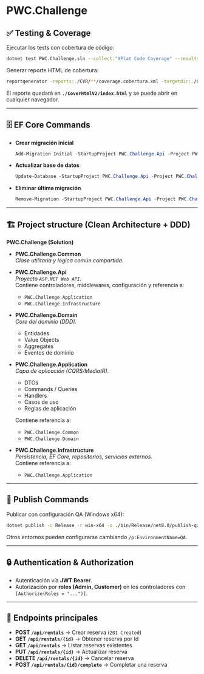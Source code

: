 # PWC.Challenge

## ✅ Testing & Coverage

Ejecutar los tests con cobertura de código:

```bash
dotnet test PWC.Challenge.sln --collect:"XPlat Code Coverage" --results-directory ./CVR --logger "console;verbosity=detailed"
```

Generar reporte HTML de cobertura:

```bash
reportgenerator -reports:./CVR/**/coverage.cobertura.xml -targetdir:./CoverHtmlV2 -reporttypes:Html
```

El reporte quedará en **`./CoverHtmlV2/index.html`** y se puede abrir en cualquier navegador.  

---

## 🗄️ EF Core Commands

- **Crear migración inicial**  
  ```powershell
  Add-Migration Initial -StartupProject PWC.Challenge.Api -Project PWC.Challenge.Infrastructure -Context ApplicationDbContext -OutputDir Data/Migrations
  ```

- **Actualizar base de datos**  
  ```powershell
  Update-Database -StartupProject PWC.Challenge.Api -Project PWC.Challenge.Infrastructure -Context ApplicationDbContext
  ```

- **Eliminar última migración**  
  ```powershell
  Remove-Migration -StartupProject PWC.Challenge.Api -Project PWC.Challenge.Infrastructure -Context ApplicationDbContext
  ```

---

## 🏗️ Project structure (Clean Architecture + DDD)

**PWC.Challenge (Solution)**  

- **PWC.Challenge.Common**  
  _Clase utilitaria y lógica común compartida._  

- **PWC.Challenge.Api**  
  _Proyecto `ASP.NET Web API`._  
  Contiene controladores, middlewares, configuración y referencia a:
  - `PWC.Challenge.Application`
  - `PWC.Challenge.Infrastructure`

- **PWC.Challenge.Domain**  
  _Core del dominio (DDD)._  
  - Entidades  
  - Value Objects  
  - Aggregates  
  - Eventos de dominio  

- **PWC.Challenge.Application**  
  _Capa de aplicación (CQRS/MediatR)._  
  - DTOs  
  - Commands / Queries  
  - Handlers  
  - Casos de uso  
  - Reglas de aplicación  

  Contiene referencia a:
  - `PWC.Challenge.Common`
  - `PWC.Challenge.Domain`

- **PWC.Challenge.Infrastructure**  
  _Persistencia, EF Core, repositorios, servicios externos._  
  Contiene referencia a:
  - `PWC.Challenge.Application`

---

## 🚀 Publish Commands

Publicar con configuración QA (Windows x64):  

```bash
dotnet publish -c Release -r win-x64 -o ./bin/Release/net8.0/publish-qa /p:EnvironmentName=QA
```

Otros entornos pueden configurarse cambiando `/p:EnvironmentName=QA`.  

---

## 🔒 Authentication & Authorization

- Autenticación vía **JWT Bearer**.  
- Autorización por **roles (Admin, Customer)** en los controladores con `[Authorize(Roles = "...")]`.  

---

## 📌 Endpoints principales

- **POST `/api/rentals`** → Crear reserva (`201 Created`)  
- **GET `/api/rentals/{id}`** → Obtener reserva por Id  
- **GET `/api/rentals`** → Listar reservas existentes  
- **PUT `/api/rentals/{id}`** → Actualizar reserva  
- **DELETE `/api/rentals/{id}`** → Cancelar reserva  
- **POST `/api/rentals/{id}/complete`** → Completar una reserva  

